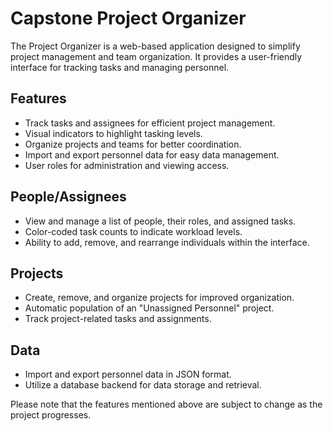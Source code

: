 # Capstone Project Organizer

The Project Organizer is a web-based application designed to simplify project management and team organization. It provides a user-friendly interface for tracking tasks and managing personnel.

## Features

- Track tasks and assignees for efficient project management.
- Visual indicators to highlight tasking levels.
- Organize projects and teams for better coordination.
- Import and export personnel data for easy data management.
- User roles for administration and viewing access.

## People/Assignees

- View and manage a list of people, their roles, and assigned tasks.
- Color-coded task counts to indicate workload levels.
- Ability to add, remove, and rearrange individuals within the interface.

## Projects

- Create, remove, and organize projects for improved organization.
- Automatic population of an "Unassigned Personnel" project.
- Track project-related tasks and assignments.

## Data

- Import and export personnel data in JSON format.
- Utilize a database backend for data storage and retrieval.

Please note that the features mentioned above are subject to change as the project progresses.